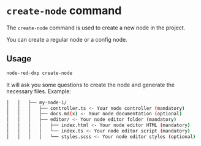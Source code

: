 # `create-node` command

The `create-node` command is used to create a new node in the project.

You can create a regular node or a config node.

## Usage

```bash
node-red-dxp create-node
```
It will ask you some questions to create the node and generate the necessary files. Example:

```sh
│   │   ├── my-node-1/
│   │   │   ├── controller.ts <- Your node controller (mandatory)
│   │   │   ├── docs.md(x) <- Your node documentation (optional)
│   │   │   ├── editor/ <- Your node editor folder (mandatory)
│   │   │   │   ├── index.html <- Your node editor HTML (mandatory)
│   │   │   │   └── index.ts <- Your node editor script (mandatory)
│   │   │   │   └── styles.scss <- Your node editor styles (optional)
```
